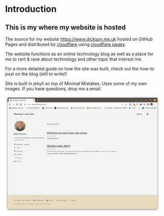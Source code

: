 # Introduction

## This is my where my website is hosted

The source for my website https://www.dickson.me.uk hosted on GitHub Pages and distributed by [cloudflare](https://cloudflare.com) using [cloudflare pages](https://pages.cloudflare.com/#:~:text=Cloudflare%20Pages%20is%20a%20JAMstack,to%20collaborate%20and%20deploy%20websites.&text=Developer%2Dfocused%20with%20effortless%20Git,performance%20on%20Cloudflare's%20edge%20network.).

The website functions as an online technology blog as well as a place for me to rant & rave about technology and other topic that interest me.

For a more detailed guide on how the site was built, check out the how-to post on the blog (still to write!)

Site is built in jekyll on top of Minimal Mistakes. Uses some of my own images. If you have questions, drop me a email.

![Website Graphics](/assets/images/Graphic_for_Github_README_md.png)